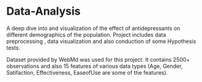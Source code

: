 # Data-Analysis

A deep dive into and visualization of the effect of antidepressants on different demographics of the population. Project includes data preprocessing , data visualization and also
conduction of some Hypothesis tests. 

Dataset provided by WebMd was used for this project. It contains 2500+ observations and also 15 features of various data types (Age, Gender, Satifaction, Effectiveness, EaseofUse are some of the features). 
